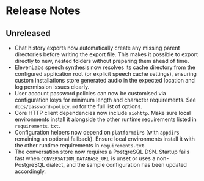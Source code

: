 # Release Notes

## Unreleased

- Chat history exports now automatically create any missing parent directories
  before writing the export file. This makes it possible to export directly to
  new, nested folders without preparing them ahead of time.
- ElevenLabs speech synthesis now resolves its cache directory from the
  configured application root (or explicit speech cache settings), ensuring
  custom installations store generated audio in the expected location and log
  permission issues clearly.
- User account password policies can now be customised via configuration keys
  for minimum length and character requirements. See `docs/password-policy.md`
  for the full list of options.
- Core HTTP client dependencies now include `aiohttp`. Make sure local
  environments install it alongside the other runtime requirements listed in
  `requirements.txt`.
- Configuration helpers now depend on `platformdirs` (with `appdirs` remaining
  an optional fallback). Ensure local environments install it with the other
  runtime requirements in `requirements.txt`.
- The conversation store now requires a PostgreSQL DSN. Startup fails fast when
  `CONVERSATION_DATABASE_URL` is unset or uses a non-PostgreSQL dialect, and
  the sample configuration has been updated accordingly.

